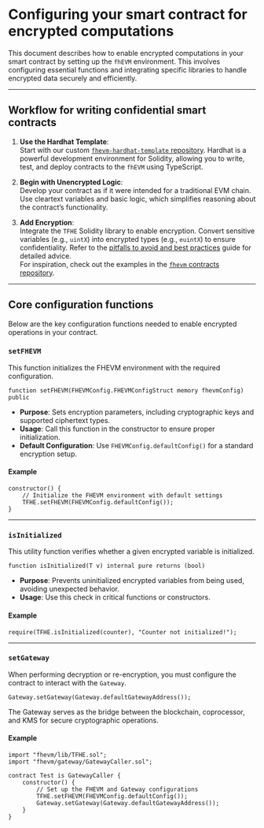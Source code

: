 # Configuring your smart contract for encrypted computations  

This document describes how to enable encrypted computations in your smart contract by setting up the `fhEVM` environment. This involves configuring essential functions and integrating specific libraries to handle encrypted data securely and efficiently.

---

## Workflow for writing confidential smart contracts  

1. **Use the Hardhat Template**:  
   Start with our custom [`fhevm-hardhat-template` repository](https://github.com/zama-ai/fhevm-hardhat-template). Hardhat is a powerful development environment for Solidity, allowing you to write, test, and deploy contracts to the `fhEVM` using TypeScript.

2. **Begin with Unencrypted Logic**:  
   Develop your contract as if it were intended for a traditional EVM chain. Use cleartext variables and basic logic, which simplifies reasoning about the contract’s functionality.

3. **Add Encryption**:  
   Integrate the `TFHE` Solidity library to enable encryption. Convert sensitive variables (e.g., `uintX`) into encrypted types (e.g., `euintX`) to ensure confidentiality. Refer to the [pitfalls to avoid and best practices](../../guides/pitfalls.md) guide for detailed advice.  
   For inspiration, check out the examples in the [`fhevm` contracts repository](https://github.com/zama-ai/fhevm-contracts).  

---

## Core configuration functions  

Below are the key configuration functions needed to enable encrypted operations in your contract.

### `setFHEVM`  

This function initializes the FHEVM environment with the required configuration.  

```solidity
function setFHEVM(FHEVMConfig.FHEVMConfigStruct memory fhevmConfig) public
```  

- **Purpose**: Sets encryption parameters, including cryptographic keys and supported ciphertext types.  
- **Usage**: Call this function in the constructor to ensure proper initialization.  
- **Default Configuration**: Use `FHEVMConfig.defaultConfig()` for a standard encryption setup.  

#### Example  

```solidity
constructor() {
    // Initialize the FHEVM environment with default settings
    TFHE.setFHEVM(FHEVMConfig.defaultConfig());
}
```  

---

### `isInitialized`  

This utility function verifies whether a given encrypted variable is initialized.  

```solidity
function isInitialized(T v) internal pure returns (bool)
```  

- **Purpose**: Prevents uninitialized encrypted variables from being used, avoiding unexpected behavior.  
- **Usage**: Use this check in critical functions or constructors.  

#### Example  

```solidity
require(TFHE.isInitialized(counter), "Counter not initialized!");
```

---

### `setGateway`  

When performing decryption or re-encryption, you must configure the contract to interact with the `Gateway`.  

```solidity
Gateway.setGateway(Gateway.defaultGatewayAddress());
```  

The Gateway serves as the bridge between the blockchain, coprocessor, and KMS for secure cryptographic operations.

#### Example  

```solidity
import "fhevm/lib/TFHE.sol";
import "fhevm/gateway/GatewayCaller.sol";

contract Test is GatewayCaller {
    constructor() {
        // Set up the FHEVM and Gateway configurations
        TFHE.setFHEVM(FHEVMConfig.defaultConfig());
        Gateway.setGateway(Gateway.defaultGatewayAddress());
    }
}
```  
